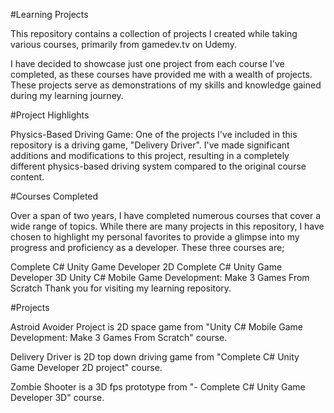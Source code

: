 #Learning Projects

This repository contains a collection of projects I created while taking various courses, primarily from gamedev.tv on Udemy.

I have decided to showcase just one project from each course I've completed, as these courses have provided me with a wealth of projects. These projects serve as demonstrations of my skills and knowledge gained during my learning journey.

#Project Highlights

Physics-Based Driving Game: One of the projects I've included in this repository is a driving game, "Delivery Driver". I've made significant additions and modifications to this project, resulting in a completely different physics-based driving system compared to the original course content.

#Courses Completed

Over a span of two years, I have completed numerous courses that cover a wide range of topics. While there are many projects in this repository, I have chosen to highlight my personal favorites to provide a glimpse into my progress and proficiency as a developer. These three courses are;

Complete C# Unity Game Developer 2D
Complete C# Unity Game Developer 3D
Unity C# Mobile Game Development: Make 3 Games From Scratch
Thank you for visiting my learning repository.

#Projects

Astroid Avoider Project is 2D space game from "Unity C# Mobile Game Development: Make 3 Games From Scratch" course.

Delivery Driver is 2D top down driving game from "Complete C# Unity Game Developer 2D project" course.

Zombie Shooter is a 3D fps prototype from "- Complete C# Unity Game Developer 3D" course.
